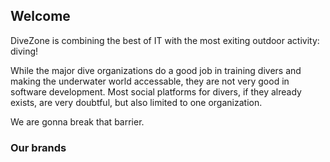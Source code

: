 ## Welcome

  DiveZone is combining the best of IT with the most exiting outdoor activity: diving!

  While the major dive organizations do a good job in training divers and making the
  underwater world accessable, they are not very good in software development. Most
  social platforms for divers, if they already exists, are very doubtful, but also
  limited to one organization.

  We are gonna break that barrier.

  ### Our brands
